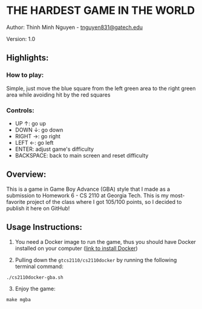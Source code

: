 # THE HARDEST GAME IN THE WORLD

Author: Thinh Minh Nguyen - tnguyen831@gatech.edu

Version: 1.0

## Highlights:

### How to play:
Simple, just move the blue square from the left green area to the right green area while avoiding hit by the red squares

### Controls: 
- UP $\uparrow$: go up
- DOWN $\downarrow$: go down
- RIGHT $\rightarrow$: go right
- LEFT $\leftarrow$: go left
- ENTER: adjust game's difficulty
- BACKSPACE: back to main screen and reset difficulty

## Overview:
This is a game in Game Boy Advance (GBA) style that I made as a submission to Homework 6 - CS 2110 at Georgia Tech. This is my most-favorite project of the class where I got 105/100 points, so I decided to publish it here on GitHub!

## Usage Instructions:
1. You need a Docker image to run the game, thus you should have Docker installed on your computer ([link to install Docker](https://docs.docker.com/desktop/setup/install/mac-install/))

2. Pulling down the ```gtcs2110/cs2110docker``` by running the following terminal command:

```
./cs2110docker-gba.sh
```

3. Enjoy the game:

```
make mgba
```
